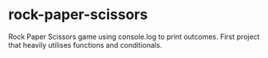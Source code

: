 # rock-paper-scissors

Rock Paper Scissors game using console.log to print outcomes. First project that heavily utilises functions and conditionals. 